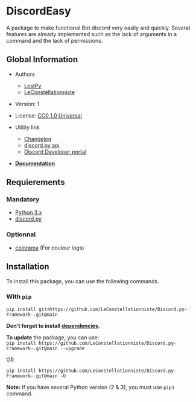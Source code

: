 # DiscordEasy
A package to make functional Bot discord very easily and quickly.
Several features are already implemented such as the lack of arguments in a command and the lack of permissions.

## Global Information

 * Authors
   * [LostPy](https://github.com/LostPy)
   * [LeConstéllationniste](https://github.com/LeConstellationniste)

 * Version: 1

 * License: [CC0 1.0 Universal][license]

 * Utility link
   * [Changelog][changelog]
   * [discord.py api][discord]
   * [Discord Developer portal](https://discord.com/developers/applications)

 * [**Documentation**][doc]

## Requierements <a id="requirements"></a>

### Mandatory
 * [Python 3.x][py]
 * [discord.py][discord]

### Optionnal
 * [colorama][color] (For coulour logs)

## Installation <a id="installation"></a>
To install this package, you can use the following commands.

### With `pip`

`pip install git+https://github.com/LeConstellationniste/Discord.py-Framework-.git@main`

**Don't forget to install [dependencies](#requirements).**

**To update** the package, you can use:  
`pip install https://github.com/LeConstellationniste/Discord.py-Framework-.git@main --upgrade`

OR

`pip install https://github.com/LeConstellationniste/Discord.py-Framework-.git@main -U`

**Note:** If you have several Python version (2 & 3), you must use `pip3` command.


[py]: https://www.python.org/
[discord]: https://discordpy.readthedocs.io/en/latest/api.html
[color]: https://pypi.org/project/colorama/
[license]: https://github.com/LeConstellationniste/Discord.py-Framework-/blob/main/LICENSE
[changelog]: https://github.com/LeConstellationniste/Discord.py-Framework-/blob/LostPy/CHANGELOG.md
[doc]: https://github.com/LeConstellationniste/Discord.py-Framework-/wiki